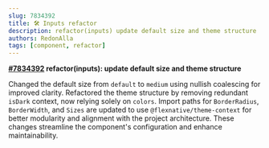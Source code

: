 ```yaml
---
slug: 7834392
title: 🛠️ Inputs refactor
description: refactor(inputs) update default size and theme structure
authors: RedonAlla
tags: [component, refactor]
---
```


**[#7834392](https://github.com/RedonAlla/flexnative/commit/7834392) refactor(inputs): update default size and theme structure**

Changed the default size from `default` to `medium` using nullish coalescing for improved clarity. Refactored the theme structure by removing redundant `isDark` context, now relying solely on `colors`. Import paths for `BorderRadius`, `BorderWidth`, and `Sizes` are updated to use `@flexnative/theme-context` for better modularity and alignment with the project architecture. These changes streamline the component's configuration and enhance maintainability.
